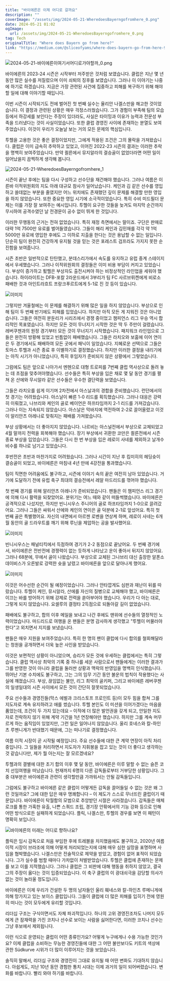 ```yaml
---
title: "바이에른은 이제 어디로 갈까요"
description: ""
coverImage: "/assets/img/2024-05-21-WheredoesBayerngofromhere_0.png"
date: 2024-05-21 01:02
ogImage: 
  url: /assets/img/2024-05-21-WheredoesBayerngofromhere_0.png
tag: Tech
originalTitle: "Where does Bayern go from here?"
link: "https://medium.com/@sliceofyams/where-does-bayern-go-from-here-93da7b4026b2"
---
```



![2024-05-21-바이에른이여기서어디로가야할까_0.png](/assets/img/2024-05-21-WheredoesBayerngofromhere_0.png)

바이에른의 2023-24 시즌은 시작부터 저주받은 것처럼 보였습니다. 클럽은 지난 몇 년 동안 많은 실수를 저질렀으며 이미 쇠퇴의 징후를 보였습니다. 그러나 이 이야기는 나중에 하기로 하겠습니다. 지금은 가장 관련된 사건에 집중하고 피해를 복구하기 위해 해야 할 일에 대해 이야기할 때입니다.

이번 시즌이 시작되기도 전에 벌어진 첫 번째 실수는 율리안 나겔스만을 해고한 것이었습니다. 이 결정과 관련된 상황은 매우 걱정스러웠습니다. 그가 경험이 부족해 팀의 모습 등에서 하강세를 보인다는 주장이 있더라도, 사실은 타이밍과 이유가 능력과 전문성 부족을 드러냈다는 것이 사실이었습니다. 또한 클럽 경영진 사이에 존재하는 분열도 보여주었습니다. 이것이 우리가 오늘날 보는 거의 모든 문제의 핵심입니다.

투헬을 고용한 것은 좋은 결정이었지만, 그에게 적용된 조건은 그의 몰락을 가져왔습니다. 클럽은 이미 급속히 추락하고 있었고, 이어진 2022-23 시즌의 결과는 이러한 추락을 명백히 보여주었습니다. 만약 쾰른에서 뮤지알라의 결승골이 없었더라면 어떤 일이 일어났을지 끔찍하게 생각해 봅니다.

<div class="content-ad"></div>

![2024-05-21-WheredoesBayerngofromhere_1](/assets/img/2024-05-21-WheredoesBayerngofromhere_1.png)

시즌이 끝난 후에는 팀을 다시 구성하고 선수단을 재건해야 했습니다. 그러나 여름은 이른바 이적위원회의 지도 아래 대규모 참사가 일어났습니다. 케인과 김 같은 선수를 영입하고 쓸데없는 부분을 줄였지만 어느 위치에도 존재했던 깊이 문제를 해결할 만한 영입을 하지 않았습니다. 또한 중요한 영입 시기에 소극적이었습니다. 특히 수비 미드필더 문제는 이를 가장 잘 보여주는 예시입니다. 투헬이 요구한 것들을 늦겨도 마지막 순간까지 무시하여 공격수였던 날 전경문이 공수 없이 뛰게 한 것입니다.

이러한 무행동의 근거는 전혀 없었습니다. 특히 재정 측면에서는 말이죠. 구단은 판매로 대략 1억 7500만 유로를 벌어들였습니다. 그들이 해리 케인과 김민재를 각각 약 1억 5000만 유로에 영입한 후에도 그 이하로 지출을 한다는 것은 용납할 수 없는 일입니다. 단순히 팀이 완전히 건강하게 유지될 것을 믿는 것은 포레스트 검프라도 가지지 못한 순진함을 보여줍니다.

시즌 초반은 일반적으로 탄탄했고, 분데스리가에서 속도를 유지하고 유럽 중계 스테이지에서 우세했습니다. 그러나 이적위원회의 결정들은 이미 비용 부담이 커지고 있었습니다. 부상이 증가하고 툈헬은 부상자도 출전시켜야 하는 비정상적인 라인업을 세워야 했습니다. 하이라이트는 DFB-포칼 2라운드에서 3부리가 팀 FC 사르브뤼켄에게 비로소 패배한 것과 아인트라흐트 프랑크푸르트에게 5-1로 진 것 등이 있습니다.

<div class="content-ad"></div>

![이미지](/assets/img/2024-05-21-WheredoesBayerngofromhere_2.png)

그렇지만 겨울철에는 이 문제를 해결하기 위해 많은 일을 하지 않았습니다. 부상으로 인해 팀이 두 번째 반기에도 피해를 입었습니다. 하지만 아직 모든 게 지워진 것은 아니었습니다. 그들은 여전히 분둔리가 시리즈에서 경쟁 중이었고 챔피언스 리그 우승 역시 합리적인 목표였습니다. 하지만 모든 것이 무너지기 시작한 것은 딱 두 주만이 걸렸습니다. 레버쿠젠과의 원정 경기부터 모든 것이 무너지기 시작했습니다. 패치워크 라인업으로 그들은 완전히 방황해 있었고 빈틈없이 패배했습니다. 그들은 라치오와 보훔에 이어 연이은 두 경기에서도 패배하여 모든 곳에서 패닉이 일었습니다. 지혜로운 선택으로 그들은 토마스 투헬과 시즌 종료 후 이별하기로 결정했습니다. 하지만 이러한 결정을 내리기에는 아직 시기가 아니었습니다, 특히 후임자가 준비되지 않은 상황에서 그렇었습니다.

그럼에도 팀은 앞으로 나아가서 멘헨으로 대형 트로피를 7번째 클럽 역사상으로 돌려 놓는 데 초점을 맞추어야했습니다. 선수들은 특히 부상을 입은 채로 몇 달 동안 경기를 펼쳐 온 산에와 무시알라 같은 선수들은 우수한 결단력을 보였습니다.

그들은 라치오를 쉽게 이기며 2차전에서 아스날과의 경합을 준비했습니다. 런던에서의 첫 경기는 어려웠습니다. 아스날이 빠른 1-0 리드를 획득했습니다. 그러나 대응은 강력히 이뤄졌고, 나브리와 케인의 골로 베이언은 하프타임까지 2-1 리드를 가져갔습니다. 그러나 이는 지속되지 않았습니다. 아스날은 막바지에 역전하여 2-2로 끌어올렸고 이것이 알리안츠 아레나로 맞춰지는 패배를 가져왔습니다.

<div class="content-ad"></div>

부상 상황에서는 더 좋아지지 않았습니다. 나르비는 아스널전에서 부상으로 교체되었고 4월 말까지 전력을 회복해야 했습니다. 장기 부상에서 귀환한 코만은 쾰른전에서 시즌 종료 부상을 입었습니다. 그들은 다시 한 번 부상을 입은 레로이 사네를 제외하고 날개수비수를 하나로 남기고 있었습니다.

후반전은 초반과 마찬가지로 어려웠습니다. 그러나 시간이 지난 후 킴미히의 헤딩슛이 결승골이 되었고, 바이에른은 마침내 4년 만에 4강전을 통과했습니다.

팀이 직면한 어려움에도 불구하고, 시즌에 이야기 속의 끝은 여전히 남아 있었습니다. 거기에 도달하기 전에 유럽 축구 최대의 결승전에서 레알 마드리드를 꺾어야 했습니다.

<div class="content-ad"></div>

첫 번째 경기를 위해 알리안츠 아레나가 준비되었습니다. 팬들은 이 챔피언스 리그 경기에 의해 다시 활력을 되찾았어요. 분위기는 여느 때와 같이 떠들썩했습니다. 바이에른은 공격적으로 나섰지만, 하지만 빈니시우스 주니어의 골로 하프타임까지 1-0으로 끌려갔어요. 그러나 그들은 싸워서 산에와 케인의 연이은 골 덕분에 2-1로 앞섰어요. 특히 첫 번째 골은 특별했어요. 자신의 내면에서 아르젠 로벤을 연상케 하며, 레로이 사네는 6개월 동안의 골 드라우트를 깨기 위해 루닌을 제압하는 공을 발사했어요.

![이미지](/assets/img/2024-05-21-WheredoesBayerngofromhere_4.png)

빈니시우스는 패널티킥에서 득점하여 경기가 2-2 동점으로 끝났어요. 두 번째 경기에서, 바이에른은 전반전에 경쟁력이 없는 듯하게 나타났고 운이 좋아서 뒤지지 않았어요. 그러나 68분에, 무에서 골이 나왔습니다. 부상으로 교체된 그나브리 대신 출장한 알폰소 데이비스가 오른발로 강력한 슛을 날렸고 바이에른을 앞으로 달아나게 했어요.

![이미지](/assets/img/2024-05-21-WheredoesBayerngofromhere_5.png)

<div class="content-ad"></div>

이것은 어수선한 순간이 될 예정이었습니다. 그러나 안타깝게도 심판과 재난이 뒤를 따랐습니다. 투헬이 케인, 뮤시알라, 산에를 자신의 질병으로 교체해야 했고, 바이에른은 이끄는 바를 방어하기 위해 강제로 전력을 쏟아부어야 했습니다. 우리가 다 아는 대로, 그렇게 되지 않았습니다. 요셀루의 결정타 2득점으로 되돌아갈 길이 없었습니다.

패배에도 불구하고, 합의 이후 메일을 보내고 나간 후에도 맨위에 선수들의 열정적인 노력이었습니다. 마드리드로 여행을 온 팬들은 분명 감사하게 생각했고 "투헬이 머물러야 한다"고 외치면서 지지를 보냈습니다.

팬들은 매우 지원을 보여주었습니다. 특히 한 명의 팬이 클럽에 다시 합의를 철회해달라는 청원을 공개하면서 더욱 높은 사인을 받았습니다.

이것은 보편적인 상황이 아니었으며, 승리가 모든 것에 우세하는 클럽에서는 특히 그렇습니다. 클럽 역사상 최악의 기록 중 하나를 세운 사람으로서 팬들에게는 이러한 결과가 그를 반영한 것이 아니라 클럽을 둘러싼 상황과 맥락의 반영임을 명백히 인식했습니다. 뛰어난 기본 수치에도 불구하고, 그는 그의 임무 기간 동안 불운의 법칙이 작용했다는 사실에 꺠졌습니다. 부상, 끊임없는 불안, 리그 최악의 골키퍼, 그리고 바이에른 레버쿠젠의 일생일대의 시즌 사이에서 모든 것이 간단히 잘못되었습니다.

<div class="content-ad"></div>

주요 선수들과 경영진들(막스 에벌과 크리스토프 프로인트 등)이 모두 힘을 합쳐 그를 지도자로 계속 유지하려고 애를 썼습니다. 투헬 본인도 이 미션을 이어가겠다는 마음을 품었는데, 조건이 두 가지 있는데요 – 이적에 더 많은 발언권을 갖게 되고, 안일한 지도자로 전락하지 않기 위해 계약 기간을 1년 연장해야만 했습니다. 하지만 그를 계속 머무르게 하는 움직임이 있었지만, 그런 일은 일어나지 않았습니다. 울리 호네스와 칼-하인츠 루멘니게가 반대했기 때문에, 그는 떠나기로 결정했습니다.

여름 이적 시장이 곧 시작될 예정입니다. 주요 선수들에 대한 큰 계약 연장이 아직 처리 중입니다. 그 일들을 처리하면서 지도자가 지휘봉을 잡고 있는 것이 더 좋다고 생각하는 것 같습니다만, 제가 뭘 아는지는 잘 모르겠네요?

투헬과의 결별에 대한 초기 합의 이후 몇 달 동안, 바이에른은 이루 말할 수 없는 슬픈 코치 선임여행을 떠났습니다. 현재까지 6명의 다른 감독들로부터 거부당한 상황입니다. 그중 대부분은 바이에른과 관련이 생각할만큼 가까워서는 안될 감독들입니다.

그럼에도 불구하고 바이에른 같은 클럽이 어떻게든 감독을 끌어들일 수 없는 것은 왜 그런 것일까요? 그에 대한 답은 매우 명쾌합니다 – 이 제도가 스스로 무너뜨린 클럽이기 때문입니다. 바이에른이 탁월함의 모범으로 추앙받던 시절은 사라졌습니다. 감독들은 매체 로크를 통한 가혹한 유출, 나쁜 스쿼드 조립, 경기장 안팎에서의 기능 강화 등으로 인해 어떤 방식으로든 실패하게 되었습니다. 플릭, 나겔스만, 투헬의 경우를 보면 이 패턴이 명확히 보입니다.

<div class="content-ad"></div>

![바이에른의 미래는 어디로 향하나요?](/assets/img/2024-05-21-WheredoesBayerngofromhere_6.png)

플릭은 임시 감독으로 처음 부임한 후에 트레블을 차지했음에도 불구하고, 2020년 여름 이적 시장이 브라조에 의해 어떻게 처리되었는지에 대해 매우 심한 실망을 표명하며 사임을 협박했습니다. 나겔스만은 전술적으로 제약을 받았고, 경험이 없어 표적이 되었습니다. 그가 실수를 범할 때마다 가차없이 처벌받았습니다. 투헬은 클럽에 존재하는 문제를 보고 이를 지적했습니다. 그러나 클럽은 그 비판에 대해 행동을 취하지 않았고, 결국 그의 주장이 옳다는 것이 입증되었습니다. 이 축구 클럽의 이 광대쇠극을 감당할 의사가 없는 것이 놀라울 정도입니다.

바이에른은 이제 우리가 건설한 두 명의 남자들인 울리 훼네스와 칼-하인츠 루메니게에 의해 망가지고 있는 보이스 클럽입니다. 그들이 클럽에 더 많은 피해를 입히기 전에 영원히 떠나는 것이 모두에게 유리할 것입니다.

리더십 구조는 구식이면서도 자체 파괴적입니다. 하나의 고위 경영진조차도 나머지 모두에게 큰 잠재력을 가진 코치나 선수로 보이는 사람을 싫어한다면, 이러한 코치나 선수는 그냥 후보에서 제외됩니다.

<div class="content-ad"></div>

이런 식으로 운영되는 클럽이 어떤 종류인가요? 어떻게 누구에게나 수용 가능한 것인가요? 이제 클럽을 소비하는 무능한 경영진들에 대한 그 어떤 불만보다도 키트의 색상에 관한 Südkurve 시위가 더 많이 이루어지는 것을 보았습니다.

솔직히 말해서, 리더십 구조와 경영진이 그대로 유지될 때 어떤 변화도 기대하지 않습니다. 아쉽게도, 지난 10년 동안 경험한 통치 시대는 이제 과거의 일이 되어버렸습니다. 변화를 바랍니다. 빨리 와야 하기를 바랍니다.